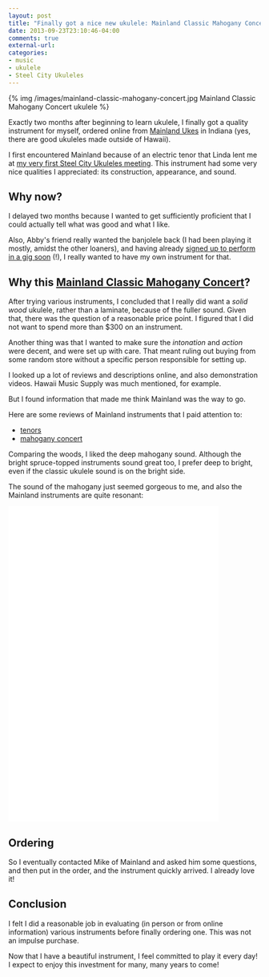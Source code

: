 ```yaml
---
layout: post
title: "Finally got a nice new ukulele: Mainland Classic Mahogany Concert"
date: 2013-09-23T23:10:46-04:00
comments: true
external-url: 
categories:
- music
- ukulele
- Steel City Ukuleles
---
```

{% img /images/mainland-classic-mahogany-concert.jpg Mainland Classic Mahogany Concert ukulele %}

Exactly two months after beginning to learn ukulele, I finally got a quality instrument for myself, ordered online from [Mainland Ukes](http://www.mainlandukuleles.com/) in Indiana (yes, there are good ukuleles made outside of Hawaii).

I first encountered Mainland because of an electric tenor that Linda lent me at [my very first Steel City Ukuleles meeting](/blog/2013/08/23/another-unexpected-life-change-one-month-of-learning-to-play-ukulele/). This instrument had some very nice qualities I appreciated: its construction, appearance, and sound.

## Why now?

I delayed two months because I wanted to get sufficiently proficient that I could actually tell what was good and what I like.

Also, Abby's friend really wanted the banjolele back (I had been playing it mostly, amidst the other loaners), and having already [signed up to perform in a gig soon](/blog/2013/09/04/my-second-meeting-of-the-steel-city-ukuleles/) (!), I really wanted to have my own instrument for that.

## Why this [Mainland Classic Mahogany Concert](http://shop.mainlandukuleles.com/product.sc?productId=9&categoryId=3)?

After trying various instruments, I concluded that I really did want a *solid wood* ukulele, rather than a laminate, because of the fuller sound. Given that, there was the question of a reasonable price point. I figured that I did not want to spend more than $300 on an instrument.

Another thing was that I wanted to make sure the *intonation* and *action* were decent, and were set up with care. That meant ruling out buying from some random store without a specific person responsible for setting up.

I looked up a lot of reviews and descriptions online, and also demonstration videos. Hawaii Music Supply was much mentioned, for example.

But I found information that made me think Mainland was the way to go.

Here are some reviews of Mainland instruments that I paid attention to:

- [tenors](http://www.ianchadwick.com/ukuleles/mainland.htm)
- [mahogany concert](http://www.gotaukulele.com/2010/05/mainland-mahogany-concert-slotted.html)

Comparing the woods, I liked the deep mahogany sound. Although the bright spruce-topped instruments sound great too, I prefer deep to bright, even if the classic ukulele sound is on the bright side.

The sound of the mahogany just seemed gorgeous to me, and also the Mainland instruments are quite resonant:

<iframe width="420" height="315" src="//www.youtube.com/embed/Z0j4lCNoba0" frameborder="0" allowfullscreen></iframe>

<iframe width="420" height="315" src="//www.youtube.com/embed/xJ6uG1l4jtE" frameborder="0" allowfullscreen></iframe>

## Ordering

So I eventually contacted Mike of Mainland and asked him some questions, and then put in the order, and the instrument quickly arrived. I already love it!

## Conclusion

I felt I did a reasonable job in evaluating (in person or from online information) various instruments before finally ordering one. This was not an impulse purchase.

Now that I have a beautiful instrument, I feel committed to play it every day! I expect to enjoy this investment for many, many years to come!
